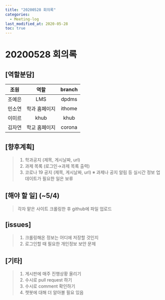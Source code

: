 ```yaml
---
title: "20200528 회의록"
categories:
  - Meeting-log
last_modified_at: 2020-05-28
toc: true
---
```


# 20200528 회의록

## [역할분담]

| 조원 | 역할 | branch |
| --- | :---: | :---: |
| 조예은 | LMS | dpdms |
| 민소연 | 학과 홈페이지 | ithome |
| 이미르 | khub | khub |
| 김자연 | 학교 홈페이지 | corona |

## [향후계획]

> 1. 학과공지 (제목, 게시날짜, url)
> 2. 과제 목록 (로그인→과제 목록 출력)
> 3. 코로나 19 공지 (제목, 게시날짜, url)
> ※ 과제나 공지 알림 등 실시간 정보 업데이트가 필요한 일은 보류
  
  
## [해야 할 일] (~5/4)
> 각자 맡은 사이트 크롤링한 후 github에 파일 업로드
  
  
## [issues]
> 1. 크롤링해온 정보는 어디에 저장할 것인지
> 2. 로그인할 때 필요한 개인정보 보안 문제
  
  
## [기타]
> 1. 게시판에 매주 진행상황 올리기
> 2. 수시로 pull request 하기
> 3. 수시로 comment 확인하기
> 4. 챗봇에 대해 더 알아볼 필요 있음
